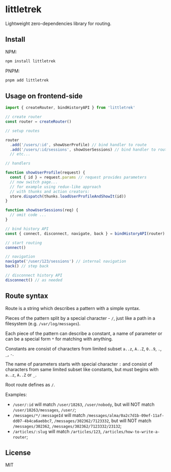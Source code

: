 # littletrek

Lightweight zero-dependencies library for routing.

## Install

NPM:

```sh
npm install littletrek
```

PNPM:

```sh
pnpm add littletrek
```

## Usage on frontend-side

```js
import { createRouter, bindHistoryAPI } from 'littletrek'

// create router
const router = createRouter()

// setup routes

router
  .add('/users/:id', showUserProfile) // bind handler to route
  .add('/users/:id/sessions', showUserSessions) // bind handler to route
  // etc...

// handlers

function showUserProfile(request) {
  const { id } = request.params // request provides parameters
  // now switch page...
  // for example using redux-like approach
  // with thunks and action creators:
  store.dispatch(thunks.loadUserProfileAndShowIt(id))
}

function showUserSessions(req) {
  // omit code ...
}

// bind history API
const { connect, disconnect, navigate, back } = bindHistoryAPI(router)

// start routing
connect()

// navigation
navigate('/user/123/sessions') // internal navigation
back() // step back

// disconnect history API
disconnect() // as needed 
```

## Route syntax

Route is a string which describes a pattern with a simple syntax.

Pieces of the pattern split by a special character - `/`,
just like a path in a filesystem (e.g. `/var/log/messages`).

Each piece of the pattern can describe a constant, a name of parameter
or can be a special form `*` for matching with anything.

Constants are consist of characters from limited subset
`a..z`, `A..Z`, `0..9`, `.`, `_`, `-`.

The name of parameters starts with special character `:` and consist
of characters from same limited subset like constants, but must begins
with `a..z`, `A..Z` or `_`.

Root route defines as `/`.

Examples:

* `/user/:id` will match `/user/18263`, `/user/nobody`, but will NOT match `/user/18263/messages`, `/user/`;
* `/messages/*/:messageId` will match `/messages/alma/0a2c7d1b-09ef-11af-dd07-4b4ca6aebbc7`, `/messages/302362/7123332`,
  but will NOT match `/messages/302362`, `/messages/302362/7123332/23132`;
* `/articles/:slug` will match `/articles/123`, `/articles/how-to-write-a-router`;

## License

MIT
